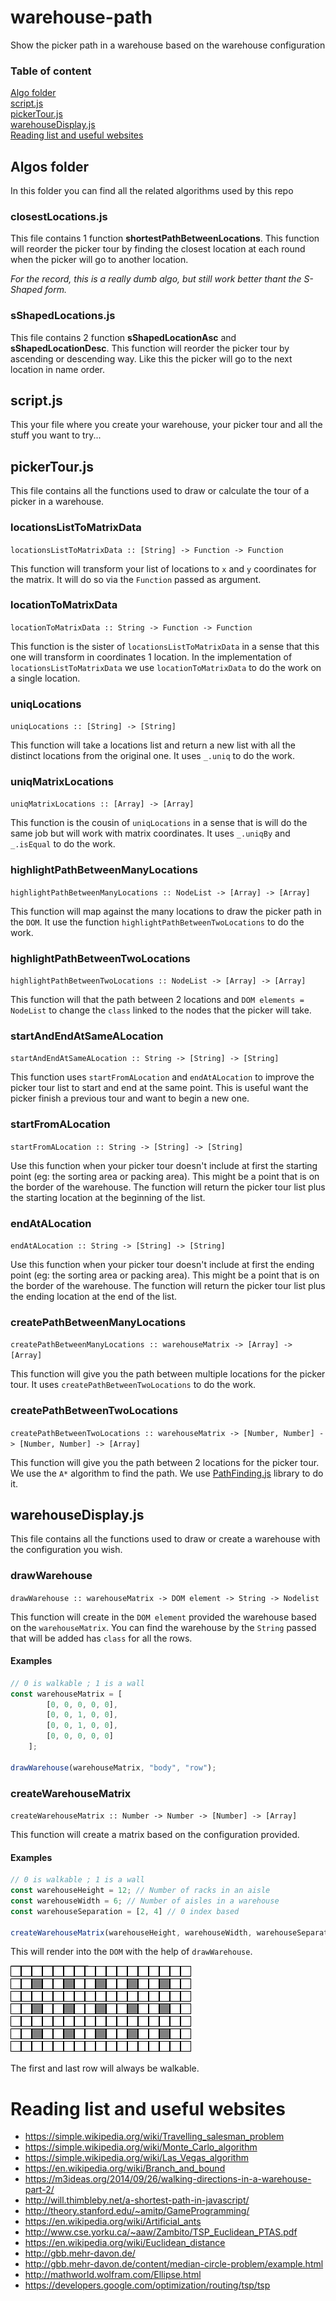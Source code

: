 # warehouse-path

Show the picker path in a warehouse based on the warehouse configuration

### Table of content
[Algo folder](#algos-folder)<br>
[script.js](#scriptjs)<br>
[pickerTour.js](#pickertourjs)<br>
[warehouseDisplay.js](#warehousedisplayjs)<br>
[Reading list and useful websites](#reading-list-and-useful-websites)

## Algos folder

In this folder you can find all the related algorithms used by this repo

### closestLocations.js

This file contains 1 function **shortestPathBetweenLocations**. This function will reorder the picker tour by finding the closest location at each round when the picker will go to another location.

_For the record, this is a really dumb algo, but still work better thant the S-Shaped form._

### sShapedLocations.js

This file contains 2 function **sShapedLocationAsc** and **sShapedLocationDesc**. This function will reorder the picker tour by ascending or descending way. Like this the picker will go to the next location in name order.

## script.js

This your file where you create your warehouse, your picker tour and all the stuff you want to try...

## pickerTour.js

This file contains all the functions used to draw or calculate the tour of a picker in a warehouse.

### locationsListToMatrixData

`locationsListToMatrixData :: [String] -> Function -> Function`

This function will transform your list of locations to `x` and `y` coordinates for the matrix. It will do so via the `Function` passed as argument.

### locationToMatrixData

`locationToMatrixData :: String -> Function -> Function`

This function is the sister of `locationsListToMatrixData` in a sense that this one will transform in coordinates 1 location. In the implementation of `locationsListToMatrixData` we use `locationToMatrixData` to do the work on a single location.

### uniqLocations

`uniqLocations :: [String] -> [String]`

This function will take a locations list and return a new list with all the distinct locations from the original one. It uses `_.uniq` to do the work.

### uniqMatrixLocations

`uniqMatrixLocations :: [Array] -> [Array]`

This function is the cousin of `uniqLocations` in a sense that is will do the same job but will work with matrix coordinates. It uses `_.uniqBy` and `_.isEqual` to do the work.

### highlightPathBetweenManyLocations

`highlightPathBetweenManyLocations :: NodeList -> [Array] -> [Array]`

This function will map against the many locations to draw the picker path in the `DOM`. It use the function `highlightPathBetweenTwoLocations` to do the work.

### highlightPathBetweenTwoLocations

`highlightPathBetweenTwoLocations :: NodeList -> [Array] -> [Array]`

This function will that the path between 2 locations and `DOM elements = NodeList` to change the `class` linked to the nodes that the picker will take.

### startAndEndAtSameALocation

`startAndEndAtSameALocation :: String -> [String] -> [String]`

This function uses `startFromALocation` and `endAtALocation` to improve the picker tour list to start and end at the same point. This is useful want the picker finish a previous tour and want to begin a new one.

### startFromALocation

`startFromALocation :: String -> [String] -> [String]`

Use this function when your picker tour doesn't include at first the starting point (eg: the sorting area or packing area). This might be a point that is on the border of the warehouse. The function will return the picker tour list plus the starting location at the beginning of the list.

### endAtALocation

`endAtALocation :: String -> [String] -> [String]`

Use this function when your picker tour doesn't include at first the ending point (eg: the sorting area or packing area). This might be a point that is on the border of the warehouse. The function will return the picker tour list plus the ending location at the end of the list.

### createPathBetweenManyLocations

`createPathBetweenManyLocations :: warehouseMatrix -> [Array] -> [Array]`

This function will give you the path between multiple locations for the picker tour. It uses `createPathBetweenTwoLocations` to do the work.

### createPathBetweenTwoLocations

`createPathBetweenTwoLocations :: warehouseMatrix -> [Number, Number] -> [Number, Number] -> [Array]`

This function will give you the path between 2 locations for the picker tour. We use the `A*` algorithm to find the path. We use [PathFinding.js](https://github.com/qiao/PathFinding.js) library to do it.

## warehouseDisplay.js

This file contains all the functions used to draw or create a warehouse with the configuration you wish.

### drawWarehouse

`drawWarehouse :: warehouseMatrix -> DOM element -> String -> Nodelist`

This function will create in the `DOM element` provided the warehouse based on the `warehouseMatrix`. You can find the warehouse by the `String` passed that will be added has `class` for all the rows.

#### Examples

```js
// 0 is walkable ; 1 is a wall
const warehouseMatrix = [
		[0, 0, 0, 0, 0],
		[0, 0, 1, 0, 0],
		[0, 0, 1, 0, 0],
		[0, 0, 0, 0, 0]
	];

drawWarehouse(warehouseMatrix, "body", "row");
```

### createWarehouseMatrix

`createWarehouseMatrix :: Number -> Number -> [Number] -> [Array]`

This function will create a matrix based on the configuration provided.

#### Examples

```js
// 0 is walkable ; 1 is a wall
const warehouseHeight = 12; // Number of racks in an aisle
const warehouseWidth = 6; // Number of aisles in a warehouse
const warehouseSeparation = [2, 4] // 0 index based

createWarehouseMatrix(warehouseHeight, warehouseWidth, warehouseSeparation);
```

This will render into the `DOM` with the help of `drawWarehouse`.

![alt text](public/simple_warehouse_config.PNG "Simple warehouse configuration")

The first and last row will always be walkable.

# Reading list and useful websites

* https://simple.wikipedia.org/wiki/Travelling_salesman_problem
* https://simple.wikipedia.org/wiki/Monte_Carlo_algorithm
* https://simple.wikipedia.org/wiki/Las_Vegas_algorithm
* https://en.wikipedia.org/wiki/Branch_and_bound
* https://m3ideas.org/2014/09/26/walking-directions-in-a-warehouse-part-2/
* http://will.thimbleby.net/a-shortest-path-in-javascript/
* http://theory.stanford.edu/~amitp/GameProgramming/
* https://en.wikipedia.org/wiki/Artificial_ants
* http://www.cse.yorku.ca/~aaw/Zambito/TSP_Euclidean_PTAS.pdf
* https://en.wikipedia.org/wiki/Euclidean_distance
* http://gbb.mehr-davon.de/
* http://gbb.mehr-davon.de/content/median-circle-problem/example.html
* http://mathworld.wolfram.com/Ellipse.html
* https://developers.google.com/optimization/routing/tsp/tsp
